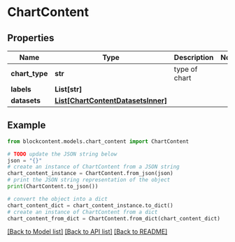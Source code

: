 # ChartContent


## Properties

Name | Type | Description | Notes
------------ | ------------- | ------------- | -------------
**chart_type** | **str** | type of chart | 
**labels** | **List[str]** |  | 
**datasets** | [**List[ChartContentDatasetsInner]**](ChartContentDatasetsInner.md) |  | 

## Example

```python
from blockcontent.models.chart_content import ChartContent

# TODO update the JSON string below
json = "{}"
# create an instance of ChartContent from a JSON string
chart_content_instance = ChartContent.from_json(json)
# print the JSON string representation of the object
print(ChartContent.to_json())

# convert the object into a dict
chart_content_dict = chart_content_instance.to_dict()
# create an instance of ChartContent from a dict
chart_content_from_dict = ChartContent.from_dict(chart_content_dict)
```
[[Back to Model list]](../README.md#documentation-for-models) [[Back to API list]](../README.md#documentation-for-api-endpoints) [[Back to README]](../README.md)


